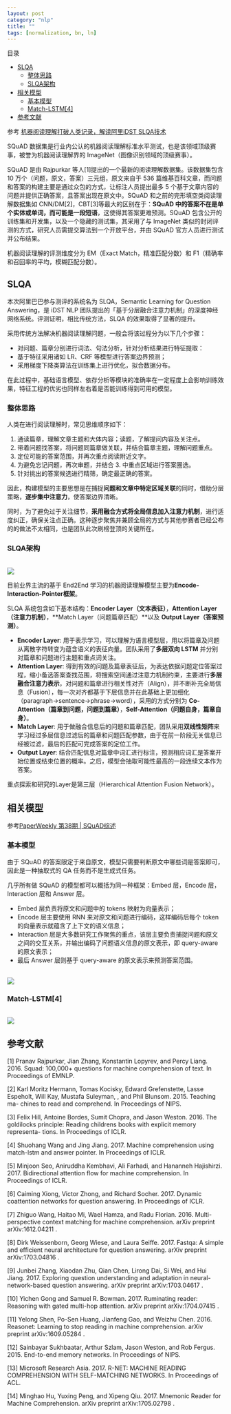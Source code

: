 ```yaml
---
layout: post
category: "nlp"
title: ""
tags: [normalization, bn, ln]
---
```


目录

<!-- TOC -->

- [SLQA](#slqa)
    - [整体思路](#整体思路)
    - [SLQA架构](#slqa架构)
- [相关模型](#相关模型)
    - [基本模型](#基本模型)
    - [Match-LSTM[4]](#match-lstm4)
- [参考文献](#参考文献)

<!-- /TOC -->

参考 [机器阅读理解打破人类记录，解读阿里iDST SLQA技术](https://mp.weixin.qq.com/s?__biz=MzA3MzI4MjgzMw==&mid=2650736188&idx=2&sn=03793343fabba546cafd9540be0f8277&chksm=871ac242b06d4b54283e7926a91dd4aff8a9480acd4f79a57785822c080dc8e027da96b1d04f&mpshare=1&scene=1&srcid=0114a1kagAyjzKDjM5D8be80&pass_ticket=maZ8vJqYz24CXvI%2FR2qg58OsViKCicnkKXyOdUjO2Iy11TDgRJHxroNhcwnQ9Lne#rd)

SQuAD 数据集是行业内公认的机器阅读理解标准水平测试，也是该领域顶级赛事，被誉为机器阅读理解界的 ImageNet（图像识别领域的顶级赛事）。

SQuAD 是由 Rajpurkar 等人[1]提出的一个最新的阅读理解数据集。该数据集包含 10 万个（问题，原文，答案）三元组，原文来自于 536 篇维基百科文章，而问题和答案的构建主要是通过众包的方式，让标注人员提出最多 5 个基于文章内容的问题并提供正确答案，且答案出现在原文中。SQuAD 和之前的完形填空类阅读理解数据集如 CNN/DM[2]，CBT[3]等最大的区别在于：**SQuAD 中的答案不在是单个实体或单词，而可能是一段短语**，这使得其答案更难预测。SQuAD 包含公开的训练集和开发集，以及一个隐藏的测试集，其采用了与 ImageNet 类似的封闭评测的方式，研究人员需提交算法到一个开放平台，并由 SQuAD 官方人员进行测试并公布结果。

机器阅读理解的评测维度分为 EM（Exact Match，精准匹配分数）和 F1（精确率和召回率的平均，模糊匹配分数）。

## SLQA

本次阿里巴巴参与测评的系统名为 SLQA，Semantic Learning for Question Answering，是 iDST NLP 团队提出的「基于分层融合注意力机制」的深度神经网络系统。评测证明，相比传统方法，SLQA 的效果取得了显著的提升。

采用传统方法解决机器阅读理解问题，一般会将该过程分为以下几个步骤：

+ 对问题、篇章分别进行词法、句法分析，针对分析结果进行特征提取：
+ 基于特征采用诸如 LR、CRF 等模型进行答案边界预测；
+ 采用梯度下降类算法在训练集上进行优化，拟合数据分布。

在此过程中，基础语言模型、依存分析等模块的准确率在一定程度上会影响训练效果，特征工程的优劣也同样左右着是否能训练得到可用的模型。

### 整体思路

人类在进行阅读理解时，常见思维顺序如下：

1. 通读篇章，理解文章主题和大体内容；读题，了解提问内容及关注点。
2. 带着问题找答案，将问题同篇章做关联，并结合篇章主题，理解问题重点。
3. 定位可能的答案范围，并再次重点阅读附近文字。
4. 为避免忘记问题，再次审题，并结合 3. 中重点区域进行答案圈选。
5. 针对挑出的答案候选进行精筛，确定最正确的答案。


因此，构建模型的主要思想是在捕捉**问题和文章中特定区域关联**的同时，借助分层策略，**逐步集中注意力**，使答案边界清晰。

同时，为了避免过于关注细节，**采用融合方式将全局信息加入注意力机制**，进行适度纠正，确保关注点正确。这种逐步聚焦并兼顾全局的方式与其他参赛者已经公布的的做法不太相同，也是团队此次刷榜登顶的关键所在。

### SLQA架构

<html>
<br/>
<img src='../assets/slqa_framework.png' style='max-height: 300px'/>
<br/>
</html>

目前业界主流的基于 End2End 学习的机器阅读理解模型主要为**Encode-Interaction-Pointer框架**。

SLQA 系统包含如下基本结构：**Encoder Layer（文本表征）**，**Attention Layer（注意力机制）**，**Match Layer（问题篇章匹配）**以及 **Output Layer（答案预测）**。


+ **Encoder Layer**: 用于表示学习，可以理解为语言模型层，用以将篇章及问题从离散字符转变为蕴含语义的表征向量。团队采用了**多层双向 LSTM** 并分别对篇章和问题进行主题和重点词关注。
+ **Attention Layer**: 得到有效的问题及篇章表征后，为表达依据问题定位答案过程，缩小备选答案查找范围，将搜索空间通过注意力机制约束，主要进行**多层融合注意力表示**，对问题和篇章进行相关性对齐（Align），并不断补充全局信息（Fusion），每一次对齐都基于下层信息并在此基础上更加细化（paragraph→sentence→phrase→word），采用的方式分别为 **Co-Attention（篇章到问题，问题到篇章）**，**Self-Attention（问题自身，篇章自身）**。
+ **Match Layer**: 用于做融合信息后的问题和篇章匹配，团队采用**双线性矩阵**来学习经过多层信息过滤后的篇章和问题匹配参数，由于在前一阶段无关信息已经被过滤，最后的匹配可完成答案的定位工作。
+ **Output Layer**: 结合匹配信息对篇章中词汇进行标注，预测相应词汇是答案开始位置或结束位置的概率。之后，模型会抽取可能性最高的一段连续文本作为答案。

重点探索和研究的Layer是第三层（Hierarchical Attention Fusion Network）。

## 相关模型

参考[PaperWeekly 第38期 \| SQuAD综述](https://zhuanlan.zhihu.com/p/27015318)

### 基本模型

由于 SQuAD 的答案限定于来自原文，模型只需要判断原文中哪些词是答案即可，因此是一种抽取式的 QA 任务而不是生成式任务。

几乎所有做 SQuAD 的模型都可以概括为同一种框架：Embed 层，Encode 层，Interaction 层和 Answer 层。
+ Embed 层负责将原文和问题中的 tokens 映射为向量表示；
+ Encode 层主要使用 RNN 来对原文和问题进行编码，这样编码后每个 token 的向量表示就蕴含了上下文的语义信息；
+ Interaction 层是大多数研究工作聚焦的重点，该层主要负责捕捉问题和原文之间的交互关系，并输出编码了问题语义信息的原文表示，即 query-aware 的原文表示；
+ 最后 Answer 层则基于 query-aware 的原文表示来预测答案范围。

<html>
<br/>
<img src='../assets/qa_framework.jpg' style='max-height: 300px'/>
<br/>
</html>


### Match-LSTM[4]

<html>
<br/>
<img src='../assets/match_lstm.jpg' style='max-height: 300px'/>
<br/>
</html>



## 参考文献

[1] Pranav Rajpurkar, Jian Zhang, Konstantin Lopyrev, and Percy Liang. 2016. Squad: 100,000+ questions for machine comprehension of text. In Proceedings of EMNLP.

[2] Karl Moritz Hermann, Tomas Kocisky, Edward Grefenstette, Lasse Espeholt, Will Kay, Mustafa Suleyman, , and Phil Blunsom. 2015. Teaching ma- chines to read and comprehend. In Proceedings of NIPS.

[3] Felix Hill, Antoine Bordes, Sumit Chopra, and Jason Weston. 2016. The goldilocks principle: Reading childrens books with explicit memory representa- tions. In Proceedings of ICLR.

[4] Shuohang Wang and Jing Jiang. 2017. Machine comprehension using match-lstm and answer pointer. In Proceedings of ICLR.

[5] Minjoon Seo, Aniruddha Kembhavi, Ali Farhadi, and Hananneh Hajishirzi. 2017. Bidirectional attention flow for machine comprehension. In Proceedings of ICLR.

[6] Caiming Xiong, Victor Zhong, and Richard Socher. 2017. Dynamic coattention networks for question answering. In Proceedings of ICLR.

[7] Zhiguo Wang, Haitao Mi, Wael Hamza, and Radu Florian. 2016. Multi-perspective context matching for machine comprehension. arXiv preprint arXiv:1612.04211 .

[8] Dirk Weissenborn, Georg Wiese, and Laura Seiffe. 2017. Fastqa: A simple and efficient neural architecture for question answering. arXiv preprint arXiv:1703.04816 .

[9] Junbei Zhang, Xiaodan Zhu, Qian Chen, Lirong Dai, Si Wei, and Hui Jiang. 2017. Exploring question understanding and adaptation in neural- network-based question answering. arXiv preprint arXiv:1703.04617 .

[10] Yichen Gong and Samuel R. Bowman. 2017. Ruminating reader: Reasoning with gated multi-hop attention. arXiv preprint arXiv:1704.07415 .

[11] Yelong Shen, Po-Sen Huang, Jianfeng Gao, and Weizhu Chen. 2016. Reasonet: Learning to stop reading in machine comprehension. arXiv preprint arXiv:1609.05284 .

[12] Sainbayar Sukhbaatar, Arthur Szlam, Jason Weston, and Rob Fergus. 2015. End-to-end memory networks. In Proceedings of NIPS.

[13] Microsoft Research Asia. 2017. R-NET: MACHINE READING COMPREHENSION WITH SELF-MATCHING NETWORKS. In Proceedings of ACL.

[14] Minghao Hu, Yuxing Peng, and Xipeng Qiu. 2017. Mnemonic Reader for Machine Comprehension. arXiv preprint arXiv:1705.02798 .